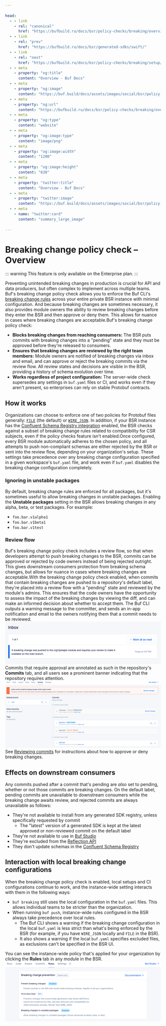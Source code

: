 ```yaml
---

head:
  - - link
    - rel: "canonical"
      href: "https://bufbuild.ru/docs/bsr/policy-checks/breaking/overview/"
  - - link
    - rel: "prev"
      href: "https://bufbuild.ru/docs/bsr/generated-sdks/swift/"
  - - link
    - rel: "next"
      href: "https://bufbuild.ru/docs/bsr/policy-checks/breaking/setup/"
  - - meta
    - property: "og:title"
      content: "Overview - Buf Docs"
  - - meta
    - property: "og:image"
      content: "https://buf.build/docs/assets/images/social/bsr/policy-checks/breaking/overview.png"
  - - meta
    - property: "og:url"
      content: "https://bufbuild.ru/docs/bsr/policy-checks/breaking/overview/"
  - - meta
    - property: "og:type"
      content: "website"
  - - meta
    - property: "og:image:type"
      content: "image/png"
  - - meta
    - property: "og:image:width"
      content: "1200"
  - - meta
    - property: "og:image:height"
      content: "630"
  - - meta
    - property: "twitter:title"
      content: "Overview - Buf Docs"
  - - meta
    - property: "twitter:image"
      content: "https://buf.build/docs/assets/images/social/bsr/policy-checks/breaking/overview.png"
  - - meta
    - name: "twitter:card"
      content: "summary_large_image"

---
```


# Breaking change policy check – Overview

::: warning
This feature is only available on the Enterprise plan.
:::

Preventing unintended breaking changes in production is crucial for API and data producers, but often complex to implement across multiple teams. Buf's breaking change policy check allows you to enforce the Buf CLI's [breaking change rules](../../../../breaking/rules/) across your entire private BSR instance with minimal configuration. And because breaking changes are sometimes necessary, it also provides module owners the ability to review breaking changes before they enter the BSR and then approve or deny them. This allows for nuance in cases where breaking changes are acceptable.Buf's breaking change policy check:

- **Blocks breaking changes from reaching consumers:** The BSR puts commits with breaking changes into a "pending" state and they must be approved before they're released to consumers.
- **Ensures that breaking changes are reviewed by the right team members:** Module owners are notified of breaking changes via inbox and email, and can approve or reject the breaking commits via the review flow. All review states and decisions are visible in the BSR, providing a history of schema evolution over time.
- **Works regardless of project configuration:** The server-wide check supersedes any settings in `buf.yaml` files or CI, and works even if they aren't present, so enterprises can rely on stable Protobuf contracts.

## How it works

Organizations can choose to enforce one of two policies for Protobuf files generally: [`FILE`](../../../../breaking/rules/#categories) (the default) or [`WIRE_JSON`](../../../../breaking/rules/#categories). In addition, if your BSR instance has the [Confluent Schema Registry integration](../../../csr/overview/#breaking-changes) enabled, the BSR checks against a subset of breaking change rules related to compatibility for CSR subjects, even if the policy checks feature isn't enabled.Once configured, every BSR module automatically adheres to the chosen policy, and all attempts to push non-compliant schemas are either rejected by the BSR or sent into the review flow, depending on your organization's setup. These settings take precedence over any breaking change configuration specified in a given workspace's `buf.yaml` file, and work even if `buf.yaml` disables the breaking change configuration completely.

### Ignoring in unstable packages

By default, breaking change rules are enforced for all packages, but it's sometimes useful to allow breaking changes in unstable packages. Enabling the **Unstable packages** setting in the BSR allows breaking changes in any alpha, beta, or test packages. For example:

- `foo.bar.v1alpha1`
- `foo.bar.v1beta1`
- `foo.bar.v1test`

### Review flow

Buf's breaking change policy check includes a review flow, so that when developers attempt to push breaking changes to the BSR, commits can be approved or rejected by code owners instead of being rejected outright. This gives downstream consumers protection from breaking schema changes, but allows for nuance in cases where breaking changes are acceptable.With the breaking change policy check enabled, when commits that contain breaking changes are pushed to a repository's default label, they're placed into a review flow with a "pending" state and reviewed by the module's admins. This ensures that the code owners have the opportunity to assess the impact of the breaking changes by viewing the diff, and can make an informed decision about whether to accept them. The Buf CLI outputs a warning message to the committer, and sends an in-app notification and email to the owners notifying them that a commit needs to be reviewed.![Screenshot of the reviewer inbox in the BSR](../../../../images/bsr/policy-checks/breaking-review-flow-inbox.png)Commits that require approval are annotated as such in the repository's **Commits** tab, and all users see a prominent banner indicating that the repository requires attention.![Screenshot of the reviewer notification in the BSR](../../../../images/bsr/policy-checks/breaking-review-flow-notification.png)See [Reviewing commits](../review-commits/) for instructions about how to approve or deny breaking changes.

## Effects on downstream consumers

Any commits pushed after a commit that's pending are _also_ set to pending, whether or not those commits are breaking changes. On the default label, pending commits are unavailable to downstream consumers while the breaking change awaits review, and rejected commits are always unavailable as follows:

- They're not available to install from any generated SDK registry, unless specifically requested by commit
  - The "latest" version of a generated SDK is kept at the latest approved or non-reviewed commit on the default label
- They're not available to use in [Buf Studio](../../../studio/)
- They're excluded from the [Reflection API](../../../reflection/overview/)
- They don't update schemas in the [Confluent Schema Registry](../../../csr/overview/)

## Interaction with local breaking change configurations

When the breaking change policy check is enabled, local setups and CI configurations continue to work, and the instance-wide setting interacts with them in the following ways:

- `buf breaking` still uses the local configuration in the `buf.yaml` files. This allows individual teams to be stricter than the organization.
- When running `buf push`, instance-wide rules configured in the BSR always take precedence over local rules.
  - The Buf CLI shows a warning if the breaking change configuration in the local `buf.yaml` is less strict than what's being enforced by the BSR (for example, if you have `WIRE_JSON` locally and `FILE` in the BSR).
  - It also shows a warning if the local `buf.yaml` specifies excluded files, as exclusions can't be specified in the BSR UI.

You can see the instance-wide policy that's applied for your organization by clicking the **Rules** tab in any module in the BSR.![Screen shot showing a module's breaking changes settings](../../../../images/bsr/policy-checks/policy-view.png)
